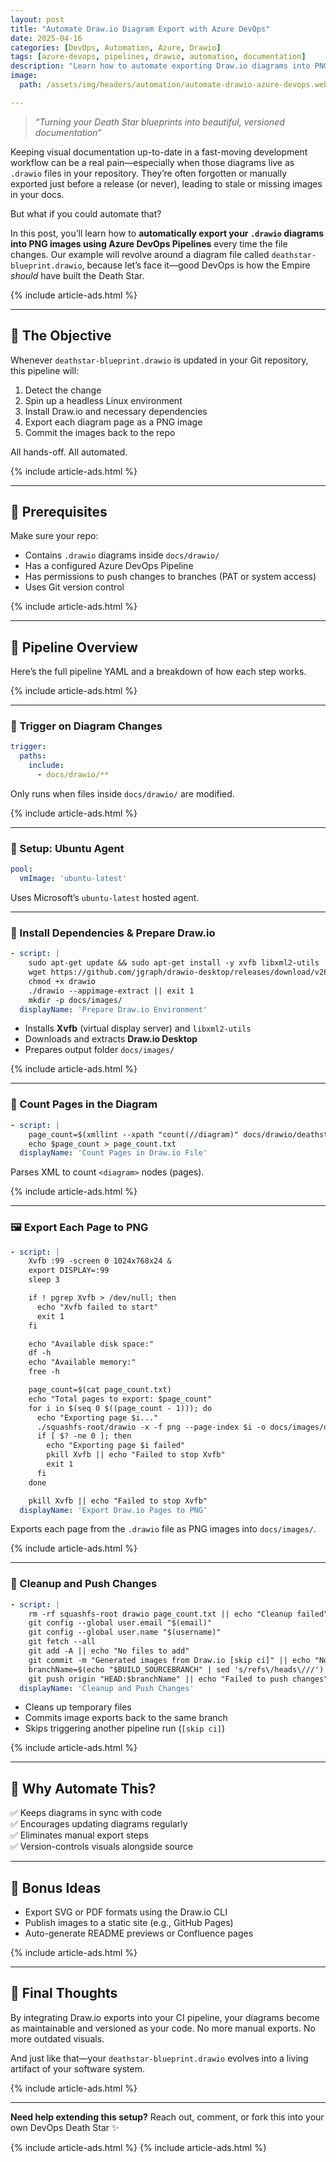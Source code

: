 ```yaml
---
layout: post
title: "Automate Draw.io Diagram Export with Azure DevOps"
date: 2025-04-16
categories: [DevOps, Automation, Azure, Drawio]
tags: [azure-devops, pipelines, drawio, automation, documentation]
description: "Learn how to automate exporting Draw.io diagrams into PNG images using Azure DevOps pipelines. A complete step-by-step guide using deathstar-blueprint.drawio."
image:
  path: /assets/img/headers/automation/automate-drawio-azure-devops.webp

---
```


> _“Turning your Death Star blueprints into beautiful, versioned documentation”_

Keeping visual documentation up-to-date in a fast-moving development workflow can be a real pain—especially when those diagrams live as `.drawio` files in your repository. They’re often forgotten or manually exported just before a release (or never), leading to stale or missing images in your docs.

But what if you could automate that?

In this post, you’ll learn how to **automatically export your `.drawio` diagrams into PNG images using Azure DevOps Pipelines** every time the file changes. Our example will revolve around a diagram file called `deathstar-blueprint.drawio`, because let’s face it—good DevOps is how the Empire *should* have built the Death Star.

{% include article-ads.html %}

---

## 🧩 The Objective

Whenever `deathstar-blueprint.drawio` is updated in your Git repository, this pipeline will:

1. Detect the change  
2. Spin up a headless Linux environment  
3. Install Draw.io and necessary dependencies  
4. Export each diagram page as a PNG image  
5. Commit the images back to the repo  

All hands-off. All automated.

{% include article-ads.html %}

---

## 🧰 Prerequisites

Make sure your repo:

- Contains `.drawio` diagrams inside `docs/drawio/`
- Has a configured Azure DevOps Pipeline
- Has permissions to push changes to branches (PAT or system access)
- Uses Git version control

{% include article-ads.html %}

---

## 🔁 Pipeline Overview

Here’s the full pipeline YAML and a breakdown of how each step works.

{% include article-ads.html %}

---

### 🚨 Trigger on Diagram Changes

```yaml
trigger:
  paths:
    include:
      - docs/drawio/**
```

Only runs when files inside `docs/drawio/` are modified.

{% include article-ads.html %}

---

### 🧪 Setup: Ubuntu Agent

```yaml
pool:
  vmImage: 'ubuntu-latest'
```

Uses Microsoft’s `ubuntu-latest` hosted agent.

---

### 🧱 Install Dependencies & Prepare Draw.io

```yaml
- script: |
    sudo apt-get update && sudo apt-get install -y xvfb libxml2-utils
    wget https://github.com/jgraph/drawio-desktop/releases/download/v26.2.2/drawio-x86_64-26.2.2.AppImage -O drawio || exit 1
    chmod +x drawio
    ./drawio --appimage-extract || exit 1
    mkdir -p docs/images/
  displayName: 'Prepare Draw.io Environment'
```

- Installs **Xvfb** (virtual display server) and `libxml2-utils`
- Downloads and extracts **Draw.io Desktop**
- Prepares output folder `docs/images/`

{% include article-ads.html %}

---

### 📄 Count Pages in the Diagram

```yaml
- script: |
    page_count=$(xmllint --xpath "count(//diagram)" docs/drawio/deathstar-blueprint.drawio)
    echo $page_count > page_count.txt
  displayName: 'Count Pages in Draw.io File'
```

Parses XML to count `<diagram>` nodes (pages).

{% include article-ads.html %}

---

### 🖼️ Export Each Page to PNG

```yaml
- script: |
    Xvfb :99 -screen 0 1024x768x24 & 
    export DISPLAY=:99
    sleep 3

    if ! pgrep Xvfb > /dev/null; then
      echo "Xvfb failed to start"
      exit 1
    fi

    echo "Available disk space:"
    df -h
    echo "Available memory:"
    free -h

    page_count=$(cat page_count.txt)
    echo "Total pages to export: $page_count"
    for i in $(seq 0 $((page_count - 1))); do
      echo "Exporting page $i..."
      ./squashfs-root/drawio -x -f png --page-index $i -o docs/images/deathstar-blueprint-page-$i.png docs/drawio/deathstar-blueprint.drawio
      if [ $? -ne 0 ]; then
        echo "Exporting page $i failed"
        pkill Xvfb || echo "Failed to stop Xvfb"
        exit 1
      fi
    done

    pkill Xvfb || echo "Failed to stop Xvfb"
  displayName: 'Export Draw.io Pages to PNG'
```

Exports each page from the `.drawio` file as PNG images into `docs/images/`.

{% include article-ads.html %}

---

### 🧹 Cleanup and Push Changes

```yaml
- script: |
    rm -rf squashfs-root drawio page_count.txt || echo "Cleanup failed"
    git config --global user.email "$(email)"
    git config --global user.name "$(username)"
    git fetch --all
    git add -A || echo "No files to add"
    git commit -m "Generated images from Draw.io [skip ci]" || echo "No changes to commit"
    branchName=$(echo "$BUILD_SOURCEBRANCH" | sed 's/refs\/heads\///')
    git push origin "HEAD:$branchName" || echo "Failed to push changes"
  displayName: 'Cleanup and Push Changes'
```

- Cleans up temporary files
- Commits image exports back to the same branch
- Skips triggering another pipeline run (`[skip ci]`)

{% include article-ads.html %}

---

## 🧠 Why Automate This?

✅ Keeps diagrams in sync with code  
✅ Encourages updating diagrams regularly  
✅ Eliminates manual export steps  
✅ Version-controls visuals alongside source

---

## 🔄 Bonus Ideas

- Export SVG or PDF formats using the Draw.io CLI
- Publish images to a static site (e.g., GitHub Pages)
- Auto-generate README previews or Confluence pages

{% include article-ads.html %}

---

## 🧨 Final Thoughts

By integrating Draw.io exports into your CI pipeline, your diagrams become as maintainable and versioned as your code. No more manual exports. No more outdated visuals.

And just like that—your `deathstar-blueprint.drawio` evolves into a living artifact of your software system.

{% include article-ads.html %}

---

**Need help extending this setup?** Reach out, comment, or fork this into your own DevOps Death Star ✨

{% include article-ads.html %}
{% include article-ads.html %}